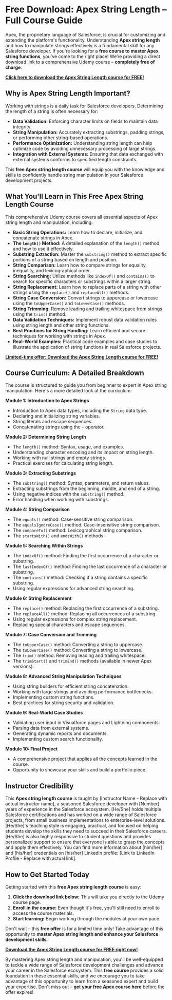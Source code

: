 # Free Download: Apex String Length – Full Course Guide

Apex, the proprietary language of Salesforce, is crucial for customizing and extending the platform's functionality. Understanding **Apex string length** and how to manipulate strings effectively is a fundamental skill for any Salesforce developer. If you're looking for a **free course to master Apex string functions**, you've come to the right place! We’re providing a direct download link to a comprehensive Udemy course – **completely free of charge**.

[**Click here to download the Apex String Length course for FREE!**](https://udemywork.com/apex-string-length)

## Why is Apex String Length Important?

Working with strings is a daily task for Salesforce developers. Determining the length of a string is often necessary for:

*   **Data Validation:** Enforcing character limits on fields to maintain data integrity.
*   **String Manipulation:** Accurately extracting substrings, padding strings, or performing other string-based operations.
*   **Performance Optimization:** Understanding string length can help optimize code by avoiding unnecessary processing of large strings.
*   **Integration with External Systems:** Ensuring that data exchanged with external systems conforms to specified length constraints.

This **free Apex string length course** will equip you with the knowledge and skills to confidently handle string manipulation in your Salesforce development projects.

## What You'll Learn in This Free Apex String Length Course

This comprehensive Udemy course covers all essential aspects of Apex string length and manipulation, including:

*   **Basic String Operations:** Learn how to declare, initialize, and concatenate strings in Apex.
*   **The `length()` Method:** A detailed explanation of the `length()` method and how to use it effectively.
*   **Substring Extraction:** Master the `substring()` method to extract specific portions of a string based on length and position.
*   **String Comparison:** Learn how to compare strings for equality, inequality, and lexicographical order.
*   **String Searching:** Utilize methods like `indexOf()` and `contains()` to search for specific characters or substrings within a larger string.
*   **String Replacement:** Learn how to replace parts of a string with other strings using the `replace()` and `replaceAll()` methods.
*   **String Case Conversion:** Convert strings to uppercase or lowercase using the `toUpperCase()` and `toLowerCase()` methods.
*   **String Trimming:** Remove leading and trailing whitespace from strings using the `trim()` method.
*   **Data Validation Techniques:** Implement robust data validation rules using string length and other string functions.
*   **Best Practices for String Handling:** Learn efficient and secure techniques for working with strings in Apex.
*   **Real-World Examples:** Practical code examples and case studies to illustrate the application of string functions in real Salesforce projects.

[**Limited-time offer: Download the Apex String Length course for FREE!**](https://udemywork.com/apex-string-length)

## Course Curriculum: A Detailed Breakdown

The course is structured to guide you from beginner to expert in Apex string manipulation. Here's a more detailed look at the curriculum:

**Module 1: Introduction to Apex Strings**

*   Introduction to Apex data types, including the `String` data type.
*   Declaring and initializing string variables.
*   String literals and escape sequences.
*   Concatenating strings using the `+` operator.

**Module 2: Determining String Length**

*   The `length()` method: Syntax, usage, and examples.
*   Understanding character encoding and its impact on string length.
*   Working with null strings and empty strings.
*   Practical exercises for calculating string length.

**Module 3: Extracting Substrings**

*   The `substring()` method: Syntax, parameters, and return values.
*   Extracting substrings from the beginning, middle, and end of a string.
*   Using negative indices with the `substring()` method.
*   Error handling when working with substrings.

**Module 4: String Comparison**

*   The `equals()` method: Case-sensitive string comparison.
*   The `equalsIgnoreCase()` method: Case-insensitive string comparison.
*   The `compareTo()` method: Lexicographical string comparison.
*   The `startsWith()` and `endsWith()` methods.

**Module 5: Searching Within Strings**

*   The `indexOf()` method: Finding the first occurrence of a character or substring.
*   The `lastIndexOf()` method: Finding the last occurrence of a character or substring.
*   The `contains()` method: Checking if a string contains a specific substring.
*   Using regular expressions for advanced string searching.

**Module 6: String Replacement**

*   The `replace()` method: Replacing the first occurrence of a substring.
*   The `replaceAll()` method: Replacing all occurrences of a substring.
*   Using regular expressions for complex string replacement.
*   Replacing special characters and escape sequences.

**Module 7: Case Conversion and Trimming**

*   The `toUpperCase()` method: Converting a string to uppercase.
*   The `toLowerCase()` method: Converting a string to lowercase.
*   The `trim()` method: Removing leading and trailing whitespace.
*   The `trimStart()` and `trimEnd()` methods (available in newer Apex versions).

**Module 8: Advanced String Manipulation Techniques**

*   Using string builders for efficient string concatenation.
*   Working with large strings and avoiding performance bottlenecks.
*   Implementing custom string functions.
*   Best practices for string security and validation.

**Module 9: Real-World Case Studies**

*   Validating user input in Visualforce pages and Lightning components.
*   Parsing data from external systems.
*   Generating dynamic reports and documents.
*   Implementing custom search functionality.

**Module 10: Final Project**

*   A comprehensive project that applies all the concepts learned in the course.
*   Opportunity to showcase your skills and build a portfolio piece.

## Instructor Credibility

This **Apex string length course** is taught by [Instructor Name - Replace with actual instructor name], a seasoned Salesforce developer with [Number] years of experience in the Salesforce ecosystem. [He/She] holds multiple Salesforce certifications and has worked on a wide range of Salesforce projects, from small business implementations to enterprise-level solutions. [He/She]'s teaching style is engaging, practical, and focused on helping students develop the skills they need to succeed in their Salesforce careers. [He/She] is also highly responsive to student questions and provides personalized support to ensure that everyone is able to grasp the concepts and apply them effectively. You can find more information about [him/her] and [his/her] credentials on [his/her] LinkedIn profile: [Link to LinkedIn Profile - Replace with actual link].

## How to Get Started Today

Getting started with this **free Apex string length course** is easy:

1.  **Click the download link below:** This will take you directly to the Udemy course page.
2.  **Enroll in the course:** Even though it's free, you'll still need to enroll to access the course materials.
3.  **Start learning:** Begin working through the modules at your own pace.

Don't wait – this **free offer** is for a limited time only! Take advantage of this opportunity to **master Apex string length and enhance your Salesforce development skills**.

[**Download the Apex String Length course for FREE right now!**](https://udemywork.com/apex-string-length)

By mastering Apex string length and manipulation, you'll be well-equipped to tackle a wide range of Salesforce development challenges and advance your career in the Salesforce ecosystem. This **free course** provides a solid foundation in these essential skills, and we encourage you to take advantage of this opportunity to learn from a seasoned expert and build your expertise. Don't miss out – **[get your free Apex course here](https://udemywork.com/apex-string-length)** before the offer expires!
